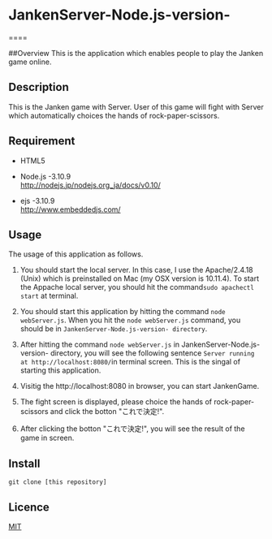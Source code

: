 # JankenServer-Node.js-version-

====

##Overview
This is the application which enables people to play the Janken game online.

## Description
This is the Janken game with Server.
User of this game will fight with Server which automatically choices the hands of rock-paper-scissors.


## Requirement
* HTML5

* Node.js -3.10.9   
http://nodejs.jp/nodejs.org_ja/docs/v0.10/

* ejs -3.10.9   
http://www.embeddedjs.com/

## Usage
The usage of this application as follows.

1. You should start the local server.
In this case, I use the Apache/2.4.18 (Unix) which is preinstalled on Mac (my OSX version is 10.11.4).
To start the Appache local server, you should hit the command```sudo apachectl start``` at terminal.

2. You should start this application by hitting the command ```node webServer.js```.
  When you hit the ```node webServer.js``` command, you should be in ```JankenServer-Node.js-version- directory```.
  
3. After hitting the command ```node webServer.js``` in JankenServer-Node.js-version- directory, you will see the following  sentence ```Server running at http://localhost:8080/```in terminal screen.
This is the singal of starting this application.

4. Visitig the http://localhost:8080 in browser, you can start JankenGame.

5. The fight screen is displayed, please choice the hands of rock-paper-scissors and click the botton "これで決定!".

6. After clicking the botton "これで決定!", you will see the result of the game in screen.

## Install
```git clone [this repository]``` 


## Licence
[MIT](https://github.com/tcnksm/tool/blob/master/LICENCE)


